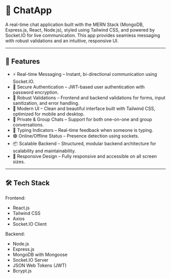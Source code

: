 # 💬 ChatApp

A real-time chat application built with the MERN Stack (MongoDB, Express.js, React, Node.js), styled using Tailwind CSS, and powered by Socket.IO for live communication. This app provides seamless messaging with robust validations and an intuitive, responsive UI.

---

## 🚀 Features

- ⚡ Real-time Messaging – Instant, bi-directional communication using Socket.IO.
- 🔐 Secure Authentication – JWT-based user authentication with password encryption.
- 🧾 Robust Validations – Frontend and backend validations for forms, input sanitization, and error handling.
- 🎨 Modern UI – Clean and beautiful interface built with Tailwind CSS, optimized for mobile and desktop.
- 💬 Private & Group Chats – Support for both one-on-one and group conversations.
- 🔔 Typing Indicators – Real-time feedback when someone is typing.
- 🟢 Online/Offline Status – Presence detection using sockets.
- 📦 Scalable Backend – Structured, modular backend architecture for scalability and maintainability.
- 📱 Responsive Design – Fully responsive and accessible on all screen sizes.

---

## 🛠️ Tech Stack

Frontend:
- React.js
- Tailwind CSS
- Axios
- Socket.IO Client

Backend:
- Node.js
- Express.js
- MongoDB with Mongoose
- Socket.IO Server
- JSON Web Tokens (JWT)
- Bcrypt.js



